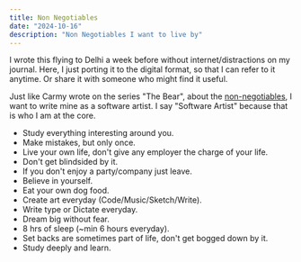 ```yaml
---
title: Non Negotiables
date: "2024-10-16"
description: "Non Negotiables I want to live by"
---
```


I wrote this flying to Delhi a week before without internet/distractions on my journal.
Here, I just porting it to the digital format, so that I can refer to it anytime.
Or share it with someone who might find it useful.


Just like Carmy wrote on the series "The Bear", about the [non-negotiables](https://screenrant.com/the-bear-season-3-carmy-non-negotiables-explained/), I want to write mine as a software artist.
I say "Software Artist" because that is who I am at the core.


- Study everything interesting around you.
- Make mistakes, but only once.
- Live your own life, don't give any employer the charge of your life.
- Don't get blindsided by it.
- If you don't enjoy a party/company just leave.
- Believe in yourself.
- Eat your own dog food.
- Create art everyday (Code/Music/Sketch/Write).
- Write type or Dictate everyday.
- Dream big without fear.
- 8 hrs of sleep (~min 6 hours everyday).
- Set backs are sometimes part of life, don't get bogged down by it.
- Study deeply and learn.
